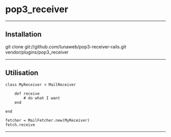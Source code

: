 pop3_receiver
=============

---

Installation
------------

git clone git://github.com/lunaweb/pop3-receiver-rails.git vendor/plugins/pop3_receiver

---

Utilisation
-----------

	class MyReceiver < MailReceiver
	
		def receive
			# do what I want
		end
	
	end
	
	fetcher = MailFetcher.new(MyReceiver)
	fetch.receive

---